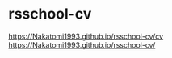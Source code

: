 # rsschool-cv
https://Nakatomi1993.github.io/rsschool-cv/cv
https://Nakatomi1993.github.io/rsschool-cv/
